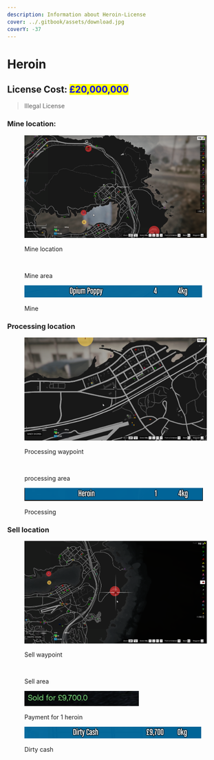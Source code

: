 ```yaml
---
description: Information about Heroin-License
cover: ../.gitbook/assets/download.jpg
coverY: -37
---
```


# Heroin

## License Cost: <mark style="color:blue;">£20,000,000</mark>

> Illegal License

### Mine location:

<div>

<figure><img src="../.gitbook/assets/Heroin mine 1.png" alt=""><figcaption><p>Mine location</p></figcaption></figure>

 

<figure><img src="../.gitbook/assets/Heroin mine 2.png" alt=""><figcaption><p>Mine area</p></figcaption></figure>

</div>

<figure><img src="../.gitbook/assets/Heroin mine 3.png" alt=""><figcaption><p>Mine</p></figcaption></figure>

### Processing location

<div>

<figure><img src="../.gitbook/assets/Heroin processing 1.png" alt=""><figcaption><p>Processing waypoint</p></figcaption></figure>

 

<figure><img src="../.gitbook/assets/Heroin processing 2.png" alt=""><figcaption><p>processing area</p></figcaption></figure>

</div>

<figure><img src="../.gitbook/assets/Heroin processing 3.png" alt=""><figcaption><p>Processing</p></figcaption></figure>

### Sell location

<div>

<figure><img src="../.gitbook/assets/Heroin sell 1.png" alt=""><figcaption><p>Sell waypoint</p></figcaption></figure>

 

<figure><img src="../.gitbook/assets/Heroin sell 2.png" alt=""><figcaption><p>Sell area</p></figcaption></figure>

</div>

<div>

<figure><img src="../.gitbook/assets/Heroin sell 3.png" alt=""><figcaption><p>Payment for 1 heroin</p></figcaption></figure>

 

<figure><img src="../.gitbook/assets/Heroin sell 4.png" alt=""><figcaption><p>Dirty cash</p></figcaption></figure>

</div>
